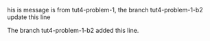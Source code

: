 his is message is from tut4-problem-1, the branch tut4-problem-1-b2 update this line

The branch tut4-problem-1-b2 added this line.

